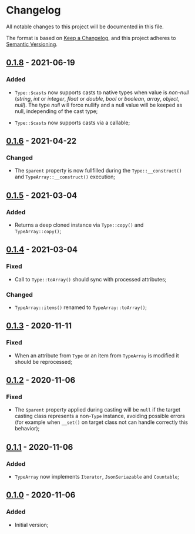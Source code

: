 # Changelog

All notable changes to this project will be documented in this file.

The format is based on [Keep a Changelog](https://keepachangelog.com/en/1.0.0/), and this project adheres to [Semantic Versioning](https://semver.org/spec/v2.0.0.html).

## [0.1.8] - 2021-06-19

### Added

- `Type::$casts` now supports casts to native types when value is *non-null* (*string*, *int* or *integer*, *float* or *double*, *bool* or *boolean*, *array*, *object*, *null*). The type *null* will force nullify and a null value will be keeped as null, independing of the cast type;

- `Type::$casts` now supports casts via a callable;

## [0.1.6] - 2021-04-22

### Changed

- The `$parent` property is now fullfilled during the `Type::__construct()` and `TypeArray::__construct()` execution;

## [0.1.5] - 2021-03-04

### Added

- Returns a deep cloned instance via `Type::copy()` and `TypeArray::copy()`;

## [0.1.4] - 2021-03-04

### Fixed

- Call to `Type::toArray()` should sync with processed attributes;

### Changed

- `TypeArray::items()` renamed to `TypeArray::toArray()`;

## [0.1.3] - 2020-11-11

### Fixed

- When an attribute from `Type` or an item from `TypeArray` is modified it should be reprocessed;

## [0.1.2] - 2020-11-06

### Fixed

- The `$parent` property applied during casting will be `null` if the target casting class represents a non-`Type` instance, avoiding possible errors (for example when `__set()` on target class not can handle correctly this behavior);

## [0.1.1] - 2020-11-06

### Added

- `TypeArray` now implements `Iterator`, `JsonSeriazable` and `Countable`;

## [0.1.0] - 2020-11-06

### Added

- Initial version;

[0.1.8]: https://github.com/rentalhost/vanilla-type/compare/0.1.6..0.1.8

[0.1.6]: https://github.com/rentalhost/vanilla-type/compare/0.1.5..0.1.6

[0.1.5]: https://github.com/rentalhost/vanilla-type/compare/0.1.4..0.1.5

[0.1.4]: https://github.com/rentalhost/vanilla-type/compare/0.1.3..0.1.4

[0.1.3]: https://github.com/rentalhost/vanilla-type/compare/0.1.2..0.1.3

[0.1.2]: https://github.com/rentalhost/vanilla-type/compare/0.1.1..0.1.2

[0.1.1]: https://github.com/rentalhost/vanilla-type/compare/0.1.0..0.1.1

[0.1.0]: https://github.com/rentalhost/vanilla-type/tree/0.1.0
